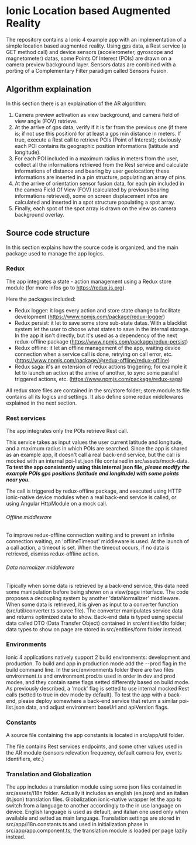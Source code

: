 # Ionic Location based Augmented Reality
The repository contains a Ionic 4 example app with an implementation of a simple location based augmented reality. Using gps data, a Rest service (a GET method call) and device sensors (accelerometer, gyroscope and magnetometer) datas, some Points Of Interest (POIs) are drawn on a camera preview background layer. Sensors datas are combined with a porting of a Complementary Filter paradigm called Sensors Fusion.

## Algorithm explaination
In this section there is an explaination of the AR algorithm:

1) Camera preview activation as view background, and camera field of view angle (FOV) retrieve.
2) At the arrive of gps data, verify if it is far from the previous one (if there is; if not use this position) for at least a gps min distance in meters. If true, execute a Rest call to retrieve POIs (Point of Interest); obviously each POI contains its geographic position informations (latitude and longitude). 
3) For each POI included in a maximum radius in meters from the user, collect all the informations retrieved from the Rest service and calculate informations of distance and bearing by user geolocation; these informations are inserted in a pin structure, populating an array of pins.
4) At the arrive of orientation sensor fusion data, for each pin included in the camera Field Of View (FOV) (calculated by previous bearing informations retrieved), some on screen displacement infos are calculated and inserted in a spot structure populating a spot array.
5) Finally, each spot of the spot array is drawn on the view as camera background overlay.

## Source code structure
In this section explains how the source code is organized, and the main package used to manage the app logics.

### Redux
The app integrates a state - action management using a Redux store module (for more infos go to https://redux.js.org).

Here the packages included:
- Redux logger: it logs every action and store state change to facilitate development (https://www.npmjs.com/package/redux-logger)
- Redux persist: it let to save some store sub-state datas. With a blacklist system let the user to choose what states to save in the internal storage. In the app it isn't directly, but it's used as a dependency of the next redux-offline package (https://www.npmjs.com/package/redux-persist)
- Redux offline: it let an offline management of the app, waiting device connection when a service call is done, retrying on call error, etc. (https://www.npmjs.com/package/@redux-offline/redux-offline)
- Redux saga: it's an extension of redux actions triggering; for example it let to launch an action at the arrive of another, to sync some parallel triggered actions, etc. (https://www.npmjs.com/package/redux-saga)

All redux store files are contained in the src/store folder; store.module.ts file contains all its logics and settings.
It also define some redux middlewares explained in the next section.

### Rest services
The app integrates only the POIs retrieve Rest call.

This service takes as input values the user current latitude and longitude, and a maximum radius in which POIs are searched. 
Since the app is shared as an example app, it doesn't call a real back-end service, but the call is mocked with an internal poi-list.json file contained in src/assets/mock-data.
**To test the app consistently using this internal json file, _please modify the example POIs gps positions (latitude and longitude) with some points near you._**

The call is triggered by redux-offline package, and executed using HTTP ionic-native device modules when a real back-end service is called, or using Angular HttpModule on a mock call.

###### Offilne middleware
To improve redux-offline connection waiting and to prevent an infinite connection waiting, an 'offlineTimeout' middleware is used. At the launch of a call action, a timeout is set. When the timeout occurs, if no data is retrieved, dismiss redux-offline action.

###### Data normalizer middleware
Tipically when some data is retrieved by a back-end service, this data need some manipulation before being shown on a view/page interface. The code proposes a decoupling system by another 'dataNormalizer' middleware. When some data is retrieved, it is given as input to a converter function (src/util/converter.ts source file). The converter manipulates service data and returns optimized data to show.
Back-end data is typed using special data called DTO (Data Transfer Object) contained in src/entities/dto folder; data types to show on page are stored in src/entities/form folder instead.

### Environments
Ionic 4 applications natively support 2 build environments: development and production. To build and app in production mode add the --prod flag in the build command line.
In the src/environments folder there are two files environment.ts and environment.prod.ts used in order in dev and prod modes, and they contain same flags setted differently based on build mode. 
As previously described, a 'mock' flag is setted to use internal mocked Rest calls (setted to true in dev mode by default).
To test the app with a back-end, please deploy somewhere a back-end service that return a similar poi-list.json data, and adjust environment baseUrl and apiVersion flags.

### Constants
A source file containing the app constants is located in src/app/util folder.

The file contains Rest services endpoints, and some other values used in the AR module (sensors relevation frequency, default camera fov, events identifiers, etc.)

### Translation and Globalization
The app includes a translation module using some json files contained in src/assets/i18n folder.
Actually it includes an english (en.json) and an italian (it.json) translation files.
Globalization ionic-native wrapper let the app to switch from a language to another accordingly to the in use language on device. English language is used as default, and italian one used only when available and setted as main language.
Translation settings are stored in src/app/i18n.constants.ts and used in initialization phase in src/app/app.component.ts; the translation module is loaded per page lazily instead.